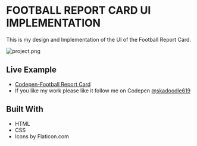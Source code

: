 # FOOTBALL REPORT CARD UI IMPLEMENTATION

This is my design and Implementation of the UI of the Football Report Card.

![project.png](http://i.imgrpost.com/imgr/2017/09/27/project.png)

## Live Example

* [Codepen-Football Report Card](https://codepen.io/skadoodle619/full/MvBvPG)
* If you like my work please like it follow me on Codepen [@skadoodle619](https://codepen.io/skadoodle619/)

## Built With

* HTML
* CSS
* Icons by Flaticon.com